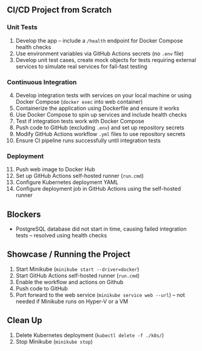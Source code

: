 ## CI/CD Project from Scratch

### Unit Tests
1. Develop the app – include a `/health` endpoint for Docker Compose health checks
2. Use environment variables via GitHub Actions secrets (no `.env` file)
3. Develop unit test cases, create mock objects for tests requiring external services to simulate real services for fail-fast testing

### Continuous Integration
4. Develop integration tests with services on your local machine or using Docker Compose (`docker exec` into web container)
5. Containerize the application using Dockerfile and ensure it works
6. Use Docker Compose to spin up services and include health checks
7. Test if integration tests work with Docker Compose
8. Push code to GitHub (excluding `.env`) and set up repository secrets
9. Modify GitHub Actions workflow `.yml` files to use repository secrets
10. Ensure CI pipeline runs successfully until integration tests

### Deployment
11. Push web image to Docker Hub
12. Set up GitHub Actions self-hosted runner (`run.cmd`)
13. Configure Kubernetes deployment YAML
14. Configure deployment job in GitHub Actions using the self-hosted runner

## Blockers
- PostgreSQL database did not start in time, causing failed integration tests – resolved using health checks

## Showcase / Running the Project
1. Start Minikube (`minikube start --driver=docker`)
2. Start GitHub Actions self-hosted runner (`run.cmd`)
3. Enable the workflow and actions on Github
4. Push code to GitHub
5. Port forward to the web service (`minikube service web --url`) – not needed if Minikube runs on Hyper-V or a VM

## Clean Up
1. Delete Kubernetes deployment (`kubectl delete -f ./k8s/`)
2. Stop Minikube (`minikube stop`)